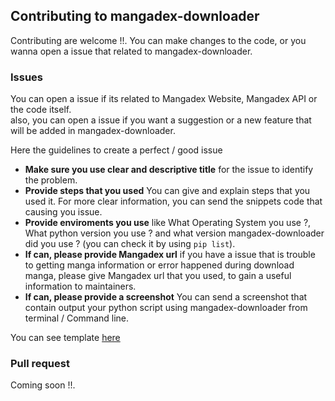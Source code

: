## Contributing to mangadex-downloader

Contributing are welcome !!. You can make changes to the code, or you wanna open a issue that related to mangadex-downloader.

### Issues
You can open a issue if its related to Mangadex Website, Mangadex API or the code itself.
<br>
also, you can open a issue if you want a suggestion or a new feature that will be added in mangadex-downloader.

Here the guidelines to create a perfect / good issue
- **Make sure you use clear and descriptive title** for the issue to identify the problem.
- **Provide steps that you used** You can give and explain steps that you used it. For more clear information, you can send the snippets code that causing you issue.
- **Provide enviroments you use** like What Operating System you use ?, What python version you use ? and what version mangadex-downloader did you use ? (you can check it by using `pip list`).
- **If can, please provide Mangadex url** if you have a issue that is trouble to getting manga information or error happened during download manga, please give Mangadex url that you used, to gain a useful information to maintainers.
- **If can, please provide a screenshot** You can send a screenshot that contain output your python script using mangadex-downloader from terminal / Command line.

You can see template [here](https://github.com/mansuf/mangadex-downloader/blob/main/docs/templates/issue.md)

### Pull request

Coming soon !!.